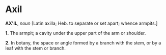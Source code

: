 # Axil

**AX'IL**, _noun_ \[Latin axilla; Heb. to separate or set apart; whence armpits.\]

**1.** The armpit; a cavity under the upper part of the arm or shoulder.

**2.** In botany, the space or angle formed by a branch with the stem, or by a leaf with the stem or branch.